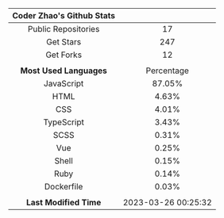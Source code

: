 | **Coder Zhao's Github Stats** | |
|:-:|:-:|
| Public Repositories | 17 |
| Get Stars | 247 |
| Get Forks | 12 |
| | |
| **Most Used Languages** | Percentage |
| JavaScript | 87.05% |
| HTML | 4.63% |
| CSS | 4.01% |
| TypeScript | 3.43% |
| SCSS | 0.31% |
| Vue | 0.25% |
| Shell | 0.15% |
| Ruby | 0.14% |
| Dockerfile | 0.03% |
| | |
| **Last Modified Time** | 2023-03-26 00:25:32 |